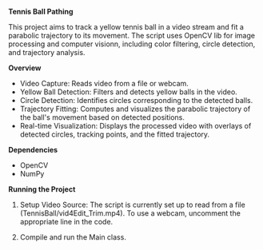 **Tennis Ball Pathing**

This project aims to track a yellow tennis ball in a video stream and fit a parabolic trajectory to its movement. The script uses OpenCV lib for image processing and computer visionn, including color filtering, circle detection, and trajectory analysis.

**Overview**

* Video Capture: Reads video from a file or webcam.
* Yellow Ball Detection: Filters and detects yellow balls in the video.
* Circle Detection: Identifies circles corresponding to the detected balls.
* Trajectory Fitting: Computes and visualizes the parabolic trajectory of the ball's movement based on detected positions.
* Real-time Visualization: Displays the processed video with overlays of detected circles, tracking points, and the fitted trajectory.

**Dependencies**
* OpenCV
* NumPy

**Running the Project**

1. Setup Video Source: The script is currently set up to read from a file (TennisBall/vid4Edit_Trim.mp4). To use a webcam, uncomment the appropriate line in the code.

2. Compile and run the Main class.